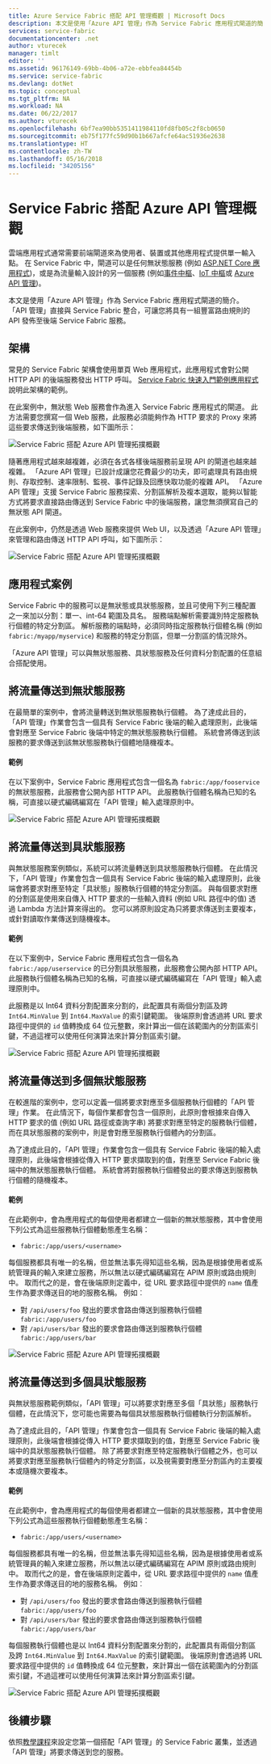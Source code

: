 ```yaml
---
title: Azure Service Fabric 搭配 API 管理概觀 | Microsoft Docs
description: 本文是使用「Azure API 管理」作為 Service Fabric 應用程式閘道的簡介。
services: service-fabric
documentationcenter: .net
author: vturecek
manager: timlt
editor: ''
ms.assetid: 96176149-69bb-4b06-a72e-ebbfea84454b
ms.service: service-fabric
ms.devlang: dotNet
ms.topic: conceptual
ms.tgt_pltfrm: NA
ms.workload: NA
ms.date: 06/22/2017
ms.author: vturecek
ms.openlocfilehash: 6bf7ea90bb5351411984110fd8fb05c2f8cb0650
ms.sourcegitcommit: eb75f177fc59d90b1b667afcfe64ac51936e2638
ms.translationtype: HT
ms.contentlocale: zh-TW
ms.lasthandoff: 05/16/2018
ms.locfileid: "34205156"
---
```

# <a name="service-fabric-with-azure-api-management-overview"></a>Service Fabric 搭配 Azure API 管理概觀

雲端應用程式通常需要前端閘道來為使用者、裝置或其他應用程式提供單一輸入點。 在 Service Fabric 中，閘道可以是任何無狀態服務 (例如 [ASP.NET Core 應用程式](service-fabric-reliable-services-communication-aspnetcore.md))，或是為流量輸入設計的另一個服務 (例如[事件中樞](https://docs.microsoft.com/azure/event-hubs/)、[IoT 中樞](https://docs.microsoft.com/azure/iot-hub/)或 [Azure API 管理](https://docs.microsoft.com/azure/api-management/))。

本文是使用「Azure API 管理」作為 Service Fabric 應用程式閘道的簡介。 「API 管理」直接與 Service Fabric 整合，可讓您將具有一組豐富路由規則的 API 發佈至後端 Service Fabric 服務。 

## <a name="architecture"></a>架構
常見的 Service Fabric 架構會使用單頁 Web 應用程式，此應用程式會對公開 HTTP API 的後端服務發出 HTTP 呼叫。 [Service Fabric 快速入門範例應用程式](https://github.com/Azure-Samples/service-fabric-dotnet-getting-started)說明此架構的範例。

在此案例中，無狀態 Web 服務會作為進入 Service Fabric 應用程式的閘道。 此方法需要您撰寫一個 Web 服務，此服務必須能夠作為 HTTP 要求的 Proxy 來將這些要求傳送到後端服務，如下圖所示：

![Service Fabric 搭配 Azure API 管理拓撲概觀][sf-web-app-stateless-gateway]

隨著應用程式越來越複雜，必須在各式各樣後端服務前呈現 API 的閘道也越來越複雜。 「Azure API 管理」已設計成讓您花費最少的功夫，即可處理具有路由規則、存取控制、速率限制、監視、事件記錄及回應快取功能的複雜 API。 「Azure API 管理」支援 Service Fabric 服務探索、分割區解析及複本選取，能夠以智能方式將要求直接路由傳送到 Service Fabric 中的後端服務，讓您無須撰寫自己的無狀態 API 閘道。 

在此案例中，仍然是透過 Web 服務來提供 Web UI，以及透過「Azure API 管理」來管理和路由傳送 HTTP API 呼叫，如下圖所示：

![Service Fabric 搭配 Azure API 管理拓撲概觀][sf-apim-web-app]

## <a name="application-scenarios"></a>應用程式案例

Service Fabric 中的服務可以是無狀態或具狀態服務，並且可使用下列三種配置之一來加以分割：單一、int-64 範圍及具名。 服務端點解析需要識別特定服務執行個體的特定分割區。 解析服務的端點時，必須同時指定服務執行個體名稱 (例如 `fabric:/myapp/myservice`) 和服務的特定分割區，但單一分割區的情況除外。

「Azure API 管理」可以與無狀態服務、具狀態服務及任何資料分割配置的任意組合搭配使用。

## <a name="send-traffic-to-a-stateless-service"></a>將流量傳送到無狀態服務

在最簡單的案例中，會將流量轉送到無狀態服務執行個體。 為了達成此目的，「API 管理」作業會包含一個具有 Service Fabric 後端的輸入處理原則，此後端會對應至 Service Fabric 後端中特定的無狀態服務執行個體。 系統會將傳送到該服務的要求傳送到該無狀態服務執行個體地隨機複本。

#### <a name="example"></a>範例
在以下案例中，Service Fabric 應用程式包含一個名為 `fabric:/app/fooservice` 的無狀態服務，此服務會公開內部 HTTP API。 此服務執行個體名稱為已知的名稱，可直接以硬式編碼編寫在「API 管理」輸入處理原則中。 

![Service Fabric 搭配 Azure API 管理拓撲概觀][sf-apim-static-stateless]

## <a name="send-traffic-to-a-stateful-service"></a>將流量傳送到具狀態服務

與無狀態服務案例類似，系統可以將流量轉送到具狀態服務執行個體。 在此情況下，「API 管理」作業會包含一個具有 Service Fabric 後端的輸入處理原則，此後端會將要求對應至特定「具狀態」服務執行個體的特定分割區。 與每個要求對應的分割區是使用來自傳入 HTTP 要求的一些輸入資料 (例如 URL 路徑中的值) 透過 Lambda 方法計算來得出的。 您可以將原則設定為只將要求傳送到主要複本，或針對讀取作業傳送到隨機複本。

#### <a name="example"></a>範例

在以下案例中，Service Fabric 應用程式包含一個名為 `fabric:/app/userservice` 的已分割具狀態服務，此服務會公開內部 HTTP API。 此服務執行個體名稱為已知的名稱，可直接以硬式編碼編寫在「API 管理」輸入處理原則中。  

此服務是以 Int64 資料分割配置來分割的，此配置具有兩個分割區及跨 `Int64.MinValue` 到 `Int64.MaxValue` 的索引鍵範圍。 後端原則會透過將 URL 要求路徑中提供的 `id` 值轉換成 64 位元整數，來計算出一個在該範圍內的分割區索引鍵，不過這裡可以使用任何演算法來計算分割區索引鍵。 

![Service Fabric 搭配 Azure API 管理拓撲概觀][sf-apim-static-stateful]

## <a name="send-traffic-to-multiple-stateless-services"></a>將流量傳送到多個無狀態服務

在較進階的案例中，您可以定義一個將要求對應至多個服務執行個體的「API 管理」作業。 在此情況下，每個作業都會包含一個原則，此原則會根據來自傳入 HTTP 要求的值 (例如 URL 路徑或查詢字串) 將要求對應至特定的服務執行個體，而在具狀態服務的案例中，則是會對應至服務執行個體內的分割區。 

為了達成此目的，「API 管理」作業會包含一個具有 Service Fabric 後端的輸入處理原則，此後端會根據從傳入 HTTP 要求擷取到的值，對應至 Service Fabric 後端中的無狀態服務執行個體。 系統會將對服務執行個體發出的要求傳送到服務執行個體的隨機複本。

#### <a name="example"></a>範例

在此範例中，會為應用程式的每個使用者都建立一個新的無狀態服務，其中會使用下列公式為這些服務執行個體動態產生名稱：
 
 - `fabric:/app/users/<username>`

 每個服務都具有唯一的名稱，但並無法事先得知這些名稱，因為是根據使用者或系統管理員的輸入來建立服務，所以無法以硬式編碼編寫在 APIM 原則或路由規則中。 取而代之的是，會在後端原則定義中，從 URL 要求路徑中提供的 `name` 值產生作為要求傳送目的地的服務名稱。 例如︰

  - 對 `/api/users/foo` 發出的要求會路由傳送到服務執行個體 `fabric:/app/users/foo`
  - 對 `/api/users/bar` 發出的要求會路由傳送到服務執行個體 `fabric:/app/users/bar`

![Service Fabric 搭配 Azure API 管理拓撲概觀][sf-apim-dynamic-stateless]

## <a name="send-traffic-to-multiple-stateful-services"></a>將流量傳送到多個具狀態服務

與無狀態服務範例類似，「API 管理」可以將要求對應至多個「具狀態」服務執行個體，在此情況下，您可能也需要為每個具狀態服務執行個體執行分割區解析。

為了達成此目的，「API 管理」作業會包含一個具有 Service Fabric 後端的輸入處理原則，此後端會根據從傳入 HTTP 要求擷取到的值，對應至 Service Fabric 後端中的具狀態服務執行個體。 除了將要求對應至特定服務執行個體之外，也可以將要求對應至服務執行個體內的特定分割區，以及視需要對應至分割區內的主要複本或隨機次要複本。

#### <a name="example"></a>範例

在此範例中，會為應用程式的每個使用者都建立一個新的具狀態服務，其中會使用下列公式為這些服務執行個體動態產生名稱：
 
 - `fabric:/app/users/<username>`

 每個服務都具有唯一的名稱，但並無法事先得知這些名稱，因為是根據使用者或系統管理員的輸入來建立服務，所以無法以硬式編碼編寫在 APIM 原則或路由規則中。 取而代之的是，會在後端原則定義中，從 URL 要求路徑中提供的 `name` 值產生作為要求傳送目的地的服務名稱。 例如︰

  - 對 `/api/users/foo` 發出的要求會路由傳送到服務執行個體 `fabric:/app/users/foo`
  - 對 `/api/users/bar` 發出的要求會路由傳送到服務執行個體 `fabric:/app/users/bar`

每個服務執行個體也是以 Int64 資料分割配置來分割的，此配置具有兩個分割區及跨 `Int64.MinValue` 到 `Int64.MaxValue` 的索引鍵範圍。 後端原則會透過將 URL 要求路徑中提供的 `id` 值轉換成 64 位元整數，來計算出一個在該範圍內的分割區索引鍵，不過這裡可以使用任何演算法來計算分割區索引鍵。 

![Service Fabric 搭配 Azure API 管理拓撲概觀][sf-apim-dynamic-stateful]

## <a name="next-steps"></a>後續步驟

依照[教學課程](service-fabric-tutorial-deploy-api-management.md)來設定您第一個搭配「API 管理」的 Service Fabric 叢集，並透過「API 管理」將要求傳送到您的服務。

<!-- links -->

<!-- pics -->
[sf-apim-web-app]: ./media/service-fabric-api-management-overview/sf-apim-web-app.png
[sf-web-app-stateless-gateway]: ./media/service-fabric-api-management-overview/sf-web-app-stateless-gateway.png
[sf-apim-static-stateless]: ./media/service-fabric-api-management-overview/sf-apim-static-stateless.png
[sf-apim-static-stateful]: ./media/service-fabric-api-management-overview/sf-apim-static-stateful.png
[sf-apim-dynamic-stateless]: ./media/service-fabric-api-management-overview/sf-apim-dynamic-stateless.png
[sf-apim-dynamic-stateful]: ./media/service-fabric-api-management-overview/sf-apim-dynamic-stateful.png